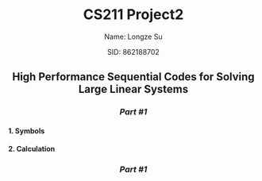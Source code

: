 <center> 

# **CS211 Project2**

Name: Longze Su 

SID: 862188702

## **High Performance Sequential Codes for Solving Large Linear Systems**

### ***Part #1***

</center> 

#### **1. Symbols**

#### **2. Calculation**
<center> 

### ***Part #1***

</center> 